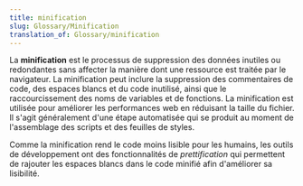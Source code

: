```yaml
---
title: minification
slug: Glossary/Minification
translation_of: Glossary/minification
---
```


La **minification** est le processus de suppression des données inutiles ou redondantes sans affecter la manière dont une ressource est traitée par le navigateur. La minification peut inclure la suppression des commentaires de code, des espaces blancs et du code inutilisé, ainsi que le raccourcissement des noms de variables et de fonctions. La minification est utilisée pour améliorer les performances web en réduisant la taille du fichier. Il s'agit généralement d'une étape automatisée qui se produit au moment de l'assemblage des scripts et des feuilles de styles.

Comme la minification rend le code moins lisible pour les humains, les outils de développement ont des fonctionnalités de <i lang="en">prettification</i> qui permettent de rajouter les espaces blancs dans le code minifié afin d'améliorer sa lisibilité.
